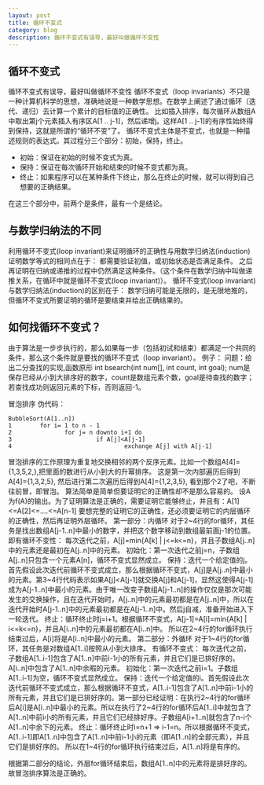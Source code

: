 ```yaml
---
layout: post
title: 循环不变式
category: blog
description: 循环不变式有误导，最好叫做循环不变性
---
```


## 循环不变式

循环不变式有误导，最好叫做循环不变性
循环不变式（loop invariants）不只是一种计算机科学的思想，准确地说是一种数学思想。在数学上阐述了通过循环（迭代、递归）去计算一个累计的目标值的正确性。
比如插入排序，每次循环从数组A中取出第j个元素插入有序区A[1 .. j-1]，然后递增j。这样A[1 .. j-1]的有序性始终得到保持，这就是所谓的“循环不变”了。
循环不变式主体是不变式，也就是一种描述规则的表达式。其过程分三个部分：初始，保持，终止。

* 初始：保证在初始的时候不变式为真。
* 保持：保证在每次循环开始和结束的时候不变式都为真。
* 终止：如果程序可以在某种条件下终止，那么在终止的时候，就可以得到自己想要的正确结果。

在这三个部分中，前两个是条件，最有一个是结论。

## 与数学归纳法的不同

利用循环不变式(loop invariant)来证明循环的正确性与用数学归纳法(induction)证明数学等式的相同点在于：
都需要验证初值，或初始状态是否满足条件。
之后再证明在归纳或递推的过程中仍然满足这种条件。（这个条件在数学归纳中叫做递推关系，在循环中就是循环不变式(loop invariant)）。
循环不变式(loop invariant)与数学归纳法(induction)的区别在于：
数学归纳可能是无限的，是无限地推的，但循环不变式所要证明的循环是要结束并给出正确结果的。

## 如何找循环不变式？
由于算法是一步步执行的，那么如果每一步（包括初试和结束）都满足一个共同的条件，那么这个条件就是要找的循环不变式（loop invariant）。
例子：
问题：给出二分查找的实现,函数原形 int bsearch(int num[], int count, int goal); 
num是保存已经从小到大排序好的数字，count是数组元素个数，goal是待查找的数字；
若查找成功则返回元素的下标，否则返回-1。

冒泡排序 伪代码：

	BubbleSort(A[1..n])
	1        for i= 1 to n - 1
	2               for j= n downto i+1 do
	3                        if A[j]<A[j-1]
	4                                exchange A[j] with A[j-1]
	
冒泡排序的工作原理为重复地交换相邻的两个反序元素。比如一个数组A[4]={1,3,5,2,},把里面的数进行从小到大的升幂排序。
这是第一次内部遍历后得到A[4]={1,3,2,5},
然后进行第二次遍历后得到A[4]={1,2,3,5},
看到那个2了吧，不断往前冒，即冒泡。
算法简单是简单但要证明它的正确性却不是那么容易的。
设A为f(A)的输出。为了证明算法是正确的，需要证明它能够终止，并且有：A[1]<=A[2]<=....<=A[n-1]
要想完整的证明它的正确性，还必须要证明它的内层循环的正确性，然后再证明外层循环。
第一部分：内循环
对于2~4行的for循环，其任务是找出数组A[j-1..n]中最小的数字，并把这个数字移动到数组最前面j-1的位置。即有循环不变性：
每次迭代之前，A[j]=min{A[k] | j<=k<=n}，并且子数组A[j..n]中的元素还是最初在A[j..n]中的元素。
初始化：第一次迭代之前j=n，子数组A[j..n]只包含一个元素A[n]，循环不变式显然成立。
保持：迭代一个给定值的j。首先假设此次迭代前循环不变式成立，那么根据循环不变式，A[j]是A[j..n]中最小的元素。第3~4行代码表示如果A[j]<A[j-1]就交换A[j]和A[j-1]，显然这使得A[j-1]成为A[j-1..n]中最小的元素。由于唯一改变子数组A[j-1..n]的操作仅仅是那次可能发生的交换操作，且在迭代开始时，A[j..n]中的元素最初都是在A[j..n]中，所以在迭代开始时A[j-1..n]中的元素最初都是在A[j-1..n]中。然后j自减，准备开始进入下一轮迭代。
终止：循环终止时j=i+1。根据循环不变式，A[j-1]=A[i]=min{A[k] | i<=k<=n}，并且A[i..n]中的元素最初都在A[i..n]中。
所以在2~4行的for循环执行结束过后，A[i]将是A[i..n]中最小的元素。
第二部分：外循环
对于1~4行的for循环，其任务是对数组A[1..i]按照从小到大排序。 有循环不变式：
每次迭代之前，子数组A[1..i-1]包含了A[1..n]中前i-1小的所有元素，并且它们是已排好序的。A[i..n]中包含了A[1..n]中余暇的元素。
初始化：第一次迭代之前i=1。子数组A[1..i-1]为空，循环不变式显然成立。
保持：迭代一个给定值的i。首先假设此次迭代前循环不变式成立，那么根据循环不变式，A[1..i-1]包含了A[1..n]中前i-1小的所有元素，并且它们是已排好序的。第一部分已经证明：在执行2~4行的for循环后A[i]是A[i..n]中最小的元素。所以在执行了2~4行的for循环后A[1..i]中就包含了A[1..n]中前i小的所有元素，并且它们已经排好序。子数组A[i+1..n]就包含了n-i个A[1..n]中余下的元素。
终止：循环终止时i=n+1 => i-1=n。所以根据循环不变式，A[1..i-1]即A[1..n]中包含了A[1..n]中前i-1小的元素（即A[1..n]的全部元素），并且它们是排好序的。
所以在1~4行的for循环执行结束过后，A[1..n]将是有序的。

根据第二部分的结论，外层for循环结束后，数组A[1..n]中的元素将是排好序的。故冒泡排序算法是正确的。

